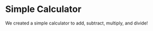 Simple Calculator
================

We created a simple calculator to add, subtract, multiply, and divide!